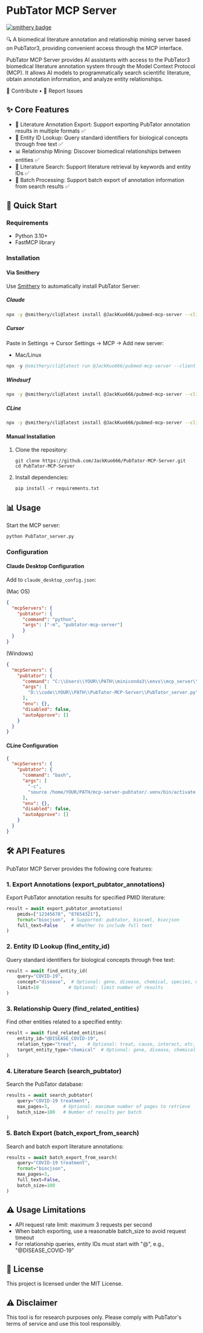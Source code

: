 # PubTator MCP Server
[![smithery badge](https://smithery.ai/badge/@JackKuo666/pubmed-mcp-server)](https://smithery.ai/server/@JackKuo666/pubmed-mcp-server)

🔍 A biomedical literature annotation and relationship mining server based on PubTator3, providing convenient access through the MCP interface.

PubTator MCP Server provides AI assistants with access to the PubTator3 biomedical literature annotation system through the Model Context Protocol (MCP). It allows AI models to programmatically search scientific literature, obtain annotation information, and analyze entity relationships.

🤝 Contribute • 📝 Report Issues

## ✨ Core Features
- 🔎 Literature Annotation Export: Support exporting PubTator annotation results in multiple formats ✅
- 🚀 Entity ID Lookup: Query standard identifiers for biological concepts through free text ✅
- 📊 Relationship Mining: Discover biomedical relationships between entities ✅
- 📄 Literature Search: Support literature retrieval by keywords and entity IDs ✅
- 🧠 Batch Processing: Support batch export of annotation information from search results ✅

## 🚀 Quick Start

### Requirements

- Python 3.10+
- FastMCP library

### Installation

#### Via Smithery

Use [Smithery](https://smithery.ai/server/@JackKuo666/pubmed-mcp-server) to automatically install PubTator Server:

##### Claude

```sh
npx -y @smithery/cli@latest install @JackKuo666/pubmed-mcp-server --client claude --config "{}"
```

##### Cursor

Paste in Settings → Cursor Settings → MCP → Add new server:
- Mac/Linux  
```s
npx -y @smithery/cli@latest run @JackKuo666/pubmed-mcp-server --client cursor --config "{}" 
```

##### Windsurf
```sh
npx -y @smithery/cli@latest install @JackKuo666/pubmed-mcp-server --client windsurf --config "{}"
```

##### CLine
```sh
npx -y @smithery/cli@latest install @JackKuo666/pubmed-mcp-server --client cline --config "{}"
```

#### Manual Installation

1. Clone the repository:
   ```
   git clone https://github.com/JackKuo666/PubTator-MCP-Server.git
   cd PubTator-MCP-Server
   ```

2. Install dependencies:
   ```
   pip install -r requirements.txt
   ```

## 📊 Usage

Start the MCP server:

```bash
python PubTator_server.py
```

### Configuration

#### Claude Desktop Configuration

Add to `claude_desktop_config.json`:

(Mac OS)

```json
{
  "mcpServers": {
    "pubtator": {
      "command": "python",
      "args": ["-m", "pubtator-mcp-server"]
      }
  }
}
```

(Windows)

```json
{
  "mcpServers": {
    "pubtator": {
      "command": "C:\\Users\\YOUR\\PATH\\miniconda3\\envs\\mcp_server\\python.exe",
      "args": [
        "D:\\code\\YOUR\\PATH\\PubTator-MCP-Server\\PubTator_server.py"
      ],
      "env": {},
      "disabled": false,
      "autoApprove": []
    }
  }
}
```

#### CLine Configuration
```json
{
  "mcpServers": {
    "pubtator": {
      "command": "bash",
      "args": [
        "-c",
        "source /home/YOUR/PATH/mcp-server-pubtator/.venv/bin/activate && python /home/YOUR/PATH/PubTator_server.py"
      ],
      "env": {},
      "disabled": false,
      "autoApprove": []
    }
  }
}
```

## 🛠 API Features

PubTator MCP Server provides the following core features:

### 1. Export Annotations (export_pubtator_annotations)

Export PubTator annotation results for specified PMID literature:
```python
result = await export_pubtator_annotations(
    pmids=["12345678", "87654321"],
    format="biocjson",  # Supported: pubtator, biocxml, biocjson
    full_text=False     # Whether to include full text
)
```

### 2. Entity ID Lookup (find_entity_id)

Query standard identifiers for biological concepts through free text:
```python
result = await find_entity_id(
    query="COVID-19",
    concept="disease",  # Optional: gene, disease, chemical, species, mutation
    limit=10           # Optional: limit number of results
)
```

### 3. Relationship Query (find_related_entities)

Find other entities related to a specified entity:
```python
result = await find_related_entities(
    entity_id="@DISEASE_COVID-19",
    relation_type="treat",    # Optional: treat, cause, interact, etc.
    target_entity_type="chemical"  # Optional: gene, disease, chemical
)
```

### 4. Literature Search (search_pubtator)

Search the PubTator database:
```python
results = await search_pubtator(
    query="COVID-19 treatment",
    max_pages=3,     # Optional: maximum number of pages to retrieve
    batch_size=100   # Number of results per batch
)
```

### 5. Batch Export (batch_export_from_search)

Search and batch export literature annotations:
```python
results = await batch_export_from_search(
    query="COVID-19 treatment",
    format="biocjson",
    max_pages=3,
    full_text=False,
    batch_size=100
)
```

## ⚠️ Usage Limitations

- API request rate limit: maximum 3 requests per second
- When batch exporting, use a reasonable batch_size to avoid request timeout
- For relationship queries, entity IDs must start with "@", e.g., "@DISEASE_COVID-19"

## 📄 License

This project is licensed under the MIT License.

## ⚠️ Disclaimer

This tool is for research purposes only. Please comply with PubTator's terms of service and use this tool responsibly.
